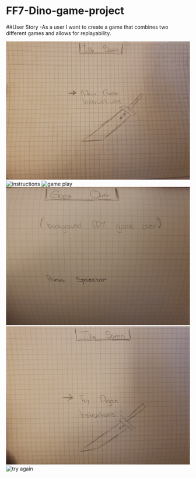 # FF7-Dino-game-project

##User Story
-As a user I want to create a game that combines two different games and allows for replayability. 

![title screen](20211211_075650.jpg)
![instructions](20211211_075656.jpg)
![game play](20211211_075727.jpg)
![game over](20211211_075736.jpg)
![back to title screen](20211211_075750%20(1).jpg)
![try again](20211211_075819.jpg)
